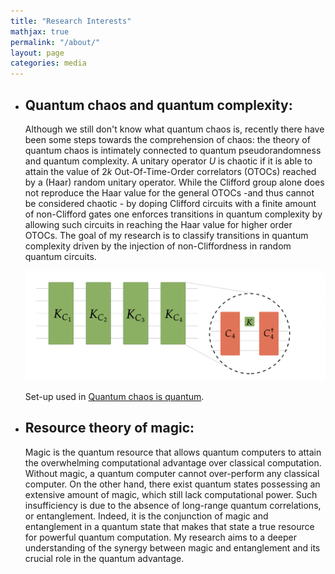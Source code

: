 ```yaml
---
title: "Research Interests"
mathjax: true
permalink: "/about/"
layout: page
categories: media
---
```



* ## Quantum chaos and quantum complexity:

  Although we still don't know what quantum chaos is, recently there have been some steps towards the comprehension of chaos: the theory of         quantum chaos is intimately connected to quantum pseudorandomness and quantum complexity. A unitary operator $U$ is chaotic if it is able to attain the value of $2k$ Out-Of-Time-Order correlators (OTOCs) reached by a (Haar) random unitary operator. While the Clifford group alone does not reproduce the Haar value for the general OTOCs -and thus cannot be considered chaotic - by doping Clifford circuits with a finite amount of non-Clifford gates one enforces transitions in quantum complexity by allowing such circuits in reaching the Haar value for higher order OTOCs. The goal of my research is to classify transitions in quantum complexity driven by the injection of non-Cliffordness in random quantum circuits.
  
  ![transitions](websiteprova1.jpg)
  
  Set-up used in [Quantum chaos is quantum](https://arxiv.org/abs/2102.08406).
  
* ## Resource theory of magic:
  Magic is the quantum resource that allows quantum computers to attain the overwhelming computational advantage over classical computation. Without magic, a quantum computer cannot over-perform any classical computer. On the other hand, there exist quantum states possessing an extensive amount of magic, which still lack computational power. Such insufficiency is due to the absence of long-range quantum correlations, or entanglement. Indeed, it is the conjunction of magic and entanglement in a quantum state that makes that state a true resource for powerful quantum computation. My research aims to a deeper understanding of the synergy between magic and entanglement and its crucial role in the quantum advantage. 
  


